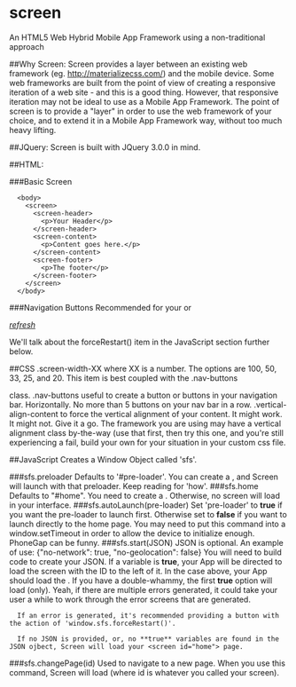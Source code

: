 # screen
An HTML5 Web Hybrid Mobile App Framework using a non-traditional approach

##Why Screen:
  Screen provides a layer between an existing web framework (eg. http://materializecss.com/) and the mobile device. Some web frameworks are built from the point of view of creating a responsive iteration of a web site - and this is a good thing. However, that responsive iteration may not be ideal to use as a Mobile App Framework.
  The point of screen is to provide a "layer" in order to use the web framework of your choice, and to extend it in a Mobile App Framework way, without too much heavy lifting.
  
##JQuery:
 Screen is built with JQuery 3.0.0 in mind.
  
##HTML:

###Basic Screen
      
      <body>
        <screen>
          <screen-header>
            <p>Your Header</p>
          </screen-header>
          <screen-content>
            <p>Content goes here.</p>
          </screen-content>
          <screen-footer>
            <p>The footer</p>
          </screen-footer>
        </screen>
      </body>
      
###Navigation Buttons
Recommended for your <screen-footer> or <screen-header>
    <div class="nav-buttons">
      <a class="screen-width-100" href="javascript:window.sfs.forceRestart();"><i class="material-icons">refresh</i></a>
      <div class="clear"></div>
    </div>
  
   We'll talk about the forceRestart() item in the JavaScript section further below.
   
##CSS
 .screen-width-XX
    where XX is a number. The options are 100, 50, 33, 25, and 20. This item is best coupled with the .nav-buttons <div> class.
  .nav-buttons
    useful to create a button or buttons in your navigation bar. Horizontally. No more than 5 buttons on your nav bar in a row.
  .vertical-align-content
    to force the vertical alignment of your content. It might work. It might not. Give it a go. The framework you are using may have a vertical alignment class by-the-way (use that first, then try this one, and you're still experiencing a fail, build your own for your situation in your custom css file.
  
##JavaScript
  Creates a Window Object called 'sfs'.
  
  ###sfs.preloader
    Defaults to '#pre-loader'. You can create a <screen id="pre-loader">, and Screen will launch with that preloader. Keep reading for 'how'.
  ###sfs.home
    Defaults to "#home". You need to create a <screen id="home">. Otherwise, no screen will load in your interface.
  ###sfs.autoLaunch(pre-loader)
    Set 'pre-loader' to **true** if you want the pre-loader to launch first. Otherwise set to **false** if you want to launch directly to the home page. You may need to put this command into a window.setTimeout in order to allow the device to initialize enough. PhoneGap can be funny.
  ###sfs.start(JSON)
    JSON is optional. An example of use:
      {"no-network": true, "no-geolocation": false}
      You will need to build code to create your JSON. If a variable is **true**, your App will be directed to load the screen with the ID to the left of it. In the case above, your App should load the <screen id="no-network">.
      If you have a double-whammy, the first **true** option will load (only). Yeah, if there are multiple errors generated, it could take your user a while to work through the error screens that are generated.
      
      If an error is generated, it's recommended providing a button with the action of 'window.sfs.forceRestart()'.
      
      If no JSON is provided, or, no **true** variables are found in the JSON ojbect, Screen will load your <screen id="home"> page.
      
  ###sfs.changePage(id)
    Used to navigate to a new page. When you use this command, Screen will load <screen id="id"> (where id is whatever you called your screen).
